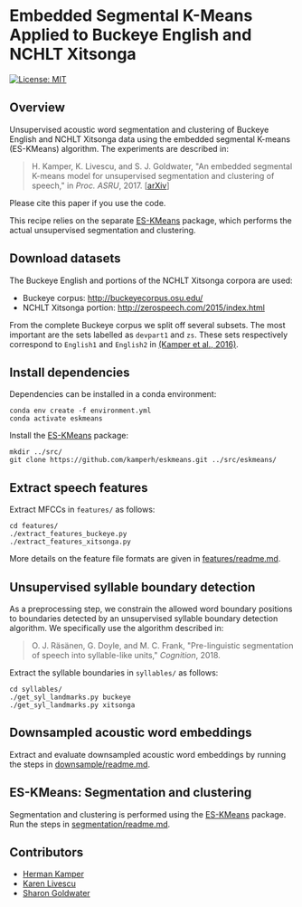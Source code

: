 Embedded Segmental K-Means Applied to Buckeye English and NCHLT Xitsonga
========================================================================

[![License: MIT](https://img.shields.io/badge/License-MIT-blue.svg)](https://github.com/kamperh/eskmeans/blob/master/license.md)


Overview
--------
Unsupervised acoustic word segmentation and clustering of Buckeye English and
NCHLT Xitsonga data using the embedded segmental K-means (ES-KMeans) algorithm.
The experiments are described in:

> H. Kamper, K. Livescu, and S. J. Goldwater, "An embedded segmental K-means
> model for unsupervised segmentation and clustering of speech," in *Proc.
> ASRU*, 2017. [[arXiv](https://arxiv.org/abs/1703.08135)]

Please cite this paper if you use the code.

This recipe relies on the separate
[ES-KMeans](https://github.com/kamperh/eskmeans/) package, which performs the
actual unsupervised segmentation and clustering.


Download datasets
-----------------
The Buckeye English and portions of the NCHLT Xitsonga corpora are used:

- Buckeye corpus: http://buckeyecorpus.osu.edu/
- NCHLT Xitsonga portion: http://zerospeech.com/2015/index.html

From the complete Buckeye corpus we split off several subsets. The most
important are the sets labelled as `devpart1` and `zs`. These sets respectively
correspond to `English1` and `English2` in [(Kamper et al.,
2016)](http://arxiv.org/abs/1606.06950).


Install dependencies
--------------------
Dependencies can be installed in a conda environment:

    conda env create -f environment.yml
    conda activate eskmeans

Install the [ES-KMeans](https://github.com/kamperh/eskmeans/) package:

    mkdir ../src/
    git clone https://github.com/kamperh/eskmeans.git ../src/eskmeans/


Extract speech features
-----------------------
Extract MFCCs in `features/` as follows:

    cd features/
    ./extract_features_buckeye.py
    ./extract_features_xitsonga.py

More details on the feature file formats are given in
[features/readme.md](features/readme.md).


Unsupervised syllable boundary detection
----------------------------------------
As a preprocessing step, we constrain the allowed word boundary positions to
boundaries detected by an unsupervised syllable boundary detection algorithm.
We specifically use the algorithm described in:

> O. J. Räsänen, G. Doyle, and M. C. Frank, "Pre-linguistic segmentation of
> speech into syllable-like units," *Cognition*, 2018.

Extract the syllable boundaries in `syllables/` as follows:

    cd syllables/
    ./get_syl_landmarks.py buckeye
    ./get_syl_landmarks.py xitsonga


Downsampled acoustic word embeddings
------------------------------------
Extract and evaluate downsampled acoustic word embeddings by running the steps
in [downsample/readme.md](downsample/readme.md).


ES-KMeans: Segmentation and clustering
--------------------------------------
Segmentation and clustering is performed using the
[ES-KMeans](https://github.com/kamperh/eskmeans/) package. Run the steps in
[segmentation/readme.md](segmentation/readme.md).


Contributors
------------
- [Herman Kamper](http://www.kamperh.com/)
- [Karen Livescu](http://ttic.uchicago.edu/~klivescu/)
- [Sharon Goldwater](http://homepages.inf.ed.ac.uk/sgwater/)
